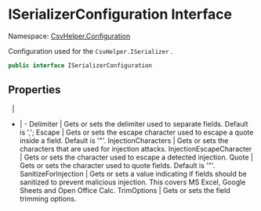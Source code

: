 # ISerializerConfiguration Interface

Namespace: [CsvHelper.Configuration](/api/CsvHelper.Configuration)

Configuration used for the ``CsvHelper.ISerializer`` .

```cs
public interface ISerializerConfiguration 
```

## Properties
&nbsp; | &nbsp;
- | -
Delimiter | Gets or sets the delimiter used to separate fields. Default is ',';
Escape | Gets or sets the escape character used to escape a quote inside a field. Default is '"'.
InjectionCharacters | Gets or sets the characters that are used for injection attacks.
InjectionEscapeCharacter | Gets or sets the character used to escape a detected injection.
Quote | Gets or sets the character used to quote fields. Default is '"'.
SanitizeForInjection | Gets or sets a value indicating if fields should be sanitized to prevent malicious injection. This covers MS Excel, Google Sheets and Open Office Calc.
TrimOptions | Gets or sets the field trimming options.

